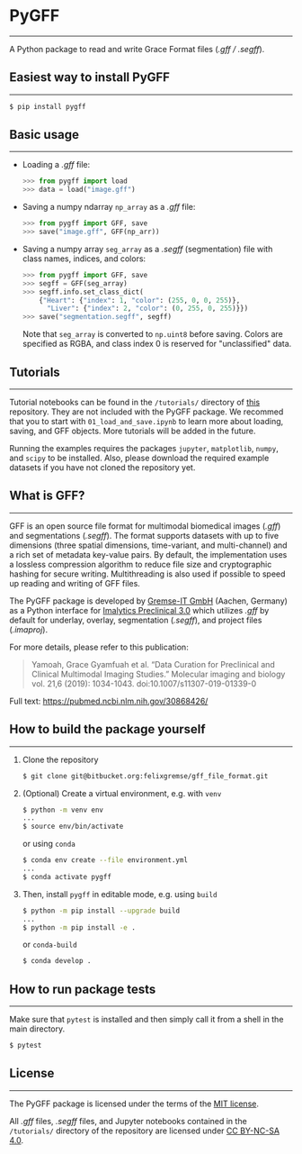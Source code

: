 # PyGFF
---
A Python package to read and write Grace Format files (*.gff / .segff*).

## Easiest way to install PyGFF
---
```bash
$ pip install pygff
```

## Basic usage
---
- Loading a *.gff* file:
	```python
	>>> from pygff import load
	>>> data = load("image.gff")
	```
- Saving a numpy ndarray `np_array` as a *.gff* file:
	```python
	>>> from pygff import GFF, save
	>>> save("image.gff", GFF(np_arr))
	```
- Saving a numpy array `seg_array` as a *.segff* (segmentation) file with class names, indices, and colors:
	```python
	>>> from pygff import GFF, save
	>>> segff = GFF(seg_array)
	>>> segff.info.set_class_dict(
        {"Heart": {"index": 1, "color": (255, 0, 0, 255)},
          "Liver": {"index": 2, "color": (0, 255, 0, 255)}})
	>>> save("segmentation.segff", segff)
	```
	Note that `seg_array` is converted to `np.uint8` before saving. Colors are specified as RGBA, and class index 0 is reserved for "unclassified" data.

## Tutorials
---
Tutorial notebooks can be found in the `/tutorials/` directory of [this](https://bitbucket.org/felixgremse/gff_file_format/src/master/) repository. They are not included with the PyGFF package. We recommed that you to start with `01_load_and_save.ipynb` to learn more about loading, saving, and GFF objects. More tutorials will be added in the future.

Running the examples requires the packages `jupyter`, `matplotlib`, `numpy`, and `scipy` to be installed. Also, please download the required example datasets if you have not cloned the repository yet.

## What is GFF?
---
GFF is an open source file format for multimodal biomedical images (*.gff*) and segmentations (*.segff*). The format supports datasets with up to five dimensions (three spatial dimensions, time-variant, and multi-channel) and a rich set of metadata key-value pairs. By default, the implementation uses a lossless compression algorithm to reduce file size and cryptographic hashing for secure writing. Multithreading is also used if possible to speed up reading and writing of GFF files.

The PyGFF package is developed by [Gremse-IT GmbH](https://gremse-it.com/) (Aachen, Germany) as a Python interface for [Imalytics Preclinical 3.0](https://gremse-it.com/imalytics-preclinical/) which utilizes *.gff* by default for underlay, overlay, segmentation (*.segff*), and project files (*.imaproj*). 

For more details, please refer to this publication:

> Yamoah, Grace Gyamfuah et al. “Data Curation for Preclinical and Clinical Multimodal Imaging Studies.” 
> Molecular imaging and biology vol. 21,6 (2019): 1034-1043. doi:10.1007/s11307-019-01339-0

Full text: https://pubmed.ncbi.nlm.nih.gov/30868426/

## How to build the package yourself
---
1. Clone the repository
	```bash
	$ git clone git@bitbucket.org:felixgremse/gff_file_format.git
	```
2. (Optional) Create a virtual environment, e.g. with `venv`
	```bash
	$ python -m venv env
	...
	$ source env/bin/activate
	```
	or using `conda`
	```bash
	$ conda env create --file environment.yml
	...
	$ conda activate pygff
	```
3. Then, install `pygff` in editable mode, e.g. using `build`
	```bash
	$ python -m pip install --upgrade build
	...
	$ python -m pip install -e .
	```
	or `conda-build`
	```bash
	$ conda develop .
	```
## How to run package tests
---
Make sure that `pytest` is installed and then simply call it from a shell in the main directory.
```bash
$ pytest
```

## License
---
The PyGFF package is licensed under the terms of the [MIT license](https://opensource.org/licenses/MIT).

All *.gff* files, *.segff* files, and Jupyter notebooks contained in the `/tutorials/` directory of the repository are licensed under [CC BY-NC-SA 4.0](https://creativecommons.org/licenses/by-nc-sa/4.0/legalcode).